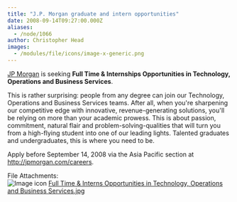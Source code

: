 ```yaml
---
title: "J.P. Morgan graduate and intern opportunities"
date: 2008-09-14T09:27:00.000Z
aliases:
  - /node/1066
author: Christopher Head
images:
  - /modules/file/icons/image-x-generic.png
---
```


<div class="field field-name-body field-type-text-with-summary field-label-hidden"><div class="field-items"><div class="field-item even"><p><a href="http://jpmorgan.com">JP Morgan</a> is seeking <strong>Full Time &amp; Internships Opportunities in Technology, Operations and Business Services</strong>.</p>
<p>This is rather surprising: people from any degree can join our Technology, Operations and Business Services teams. After all, when you&apos;re sharpening our competitive edge with innovative, revenue-generating solutions, you&apos;ll be relying on more than your academic prowess. This is about passion, commitment, natural flair and problem-solving-qualities that will turn you from a high-flying student into one of our leading lights. Talented graduates and undergraduates, this is where you need to be.</p>
<p>Apply before September 14, 2008 via the Asia Pacific section at <a href="http://jpmorgan.com/careers">http://jpmorgan.com/careers</a>.</p>
</div></div></div><div class="field field-name-field-file-attachments field-type-file field-label-above"><div class="field-label">File Attachments:&#xA0;</div><div class="field-items"><div class="field-item even"><span class="file"><img class="file-icon" alt="Image icon" title="image/jpeg" src="/modules/file/icons/image-x-generic.png"> <a href="https://ubccsss.org/files/Full%20Time%20%26%20Interns%20Opportunities%20in%20Technology%2C%20Operations%20and%20Business%20Services.jpg" type="image/jpeg; length=153368">Full Time &amp; Interns Opportunities in Technology, Operations and Business Services.jpg</a></span></div></div></div>    <footer>
          </footer>
